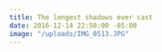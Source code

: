 ```yaml
---
title: The longest shadows ever cast
date: 2016-12-14 22:50:00 -05:00
image: "/uploads/IMG_0513.JPG"
---
```


